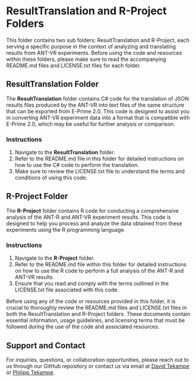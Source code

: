 # ResultTranslation and R-Project Folders

This folder contains two sub folders: ResultTranslation and R-Project, each serving a specific purpose in the context of analyzing and translating results from ANT-VR experiments. Before using the code and resources within these folders, please make sure to read the accompanying README.md files and LICENSE.txt files for each folder.

## ResultTranslation Folder

The **ResultTranslation** folder contains C# code for the translation of JSON results files produced by the ANT-VR into text files of the same structure that can be exported from E-Prime 2.0. This code is designed to assist you in converting ANT-VR experiment data into a format that is compatible with E-Prime 2.0, which may be useful for further analysis or comparison.

### Instructions
1. Navigate to the **ResultTranslation** folder.
2. Refer to the README.md file in this folder for detailed instructions on how to use the C# code to perform the translation.
3. Make sure to review the LICENSE.txt file to understand the terms and conditions of using this code.

## R-Project Folder

The **R-Project** folder contains R code for conducting a comprehensive analysis of the ANT-R and ANT-VR experiment results. This code is designed to help you process and analyze the data obtained from these experiments using the R programming language.

### Instructions
1. Navigate to the **R-Project** folder.
2. Refer to the README.md file within this folder for detailed instructions on how to use the R code to perform a full analysis of the ANT-R and ANT-VR results.
3. Ensure that you read and comply with the terms outlined in the LICENSE.txt file associated with this code.

Before using any of the code or resources provided in this folder, it is crucial to thoroughly review the README.md files and LICENSE.txt files in both the ResultTranslation and R-Project folders.
These documents contain essential information, usage guidelines, and licensing terms that must be followed during the use of the code and associated resources.

## Support and Contact
For inquiries, questions, or collaboration opportunities, please reach out to us through our GitHub repository or contact us via email at [David Tekampe](mailto:davidtekampe@icloud.com) or [Philipp Tekampe](mailto:tekampe@outlook.com).
